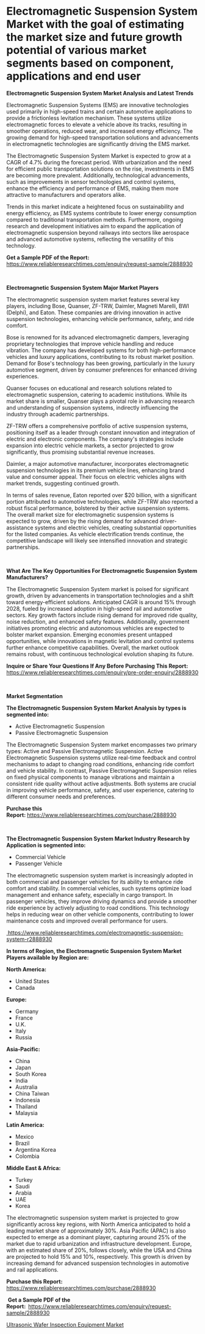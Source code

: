 <p><h1>Electromagnetic Suspension System Market with the goal of estimating the market size and future growth potential of various market segments based on component, applications and end user</h1></p><p><strong>Electromagnetic Suspension System Market Analysis and Latest Trends</strong></p>
<p><p>Electromagnetic Suspension Systems (EMS) are innovative technologies used primarily in high-speed trains and certain automotive applications to provide a frictionless levitation mechanism. These systems utilize electromagnetic forces to elevate a vehicle above its tracks, resulting in smoother operations, reduced wear, and increased energy efficiency. The growing demand for high-speed transportation solutions and advancements in electromagnetic technologies are significantly driving the EMS market.</p><p>The Electromagnetic Suspension System Market is expected to grow at a CAGR of 4.7% during the forecast period. With urbanization and the need for efficient public transportation solutions on the rise, investments in EMS are becoming more prevalent. Additionally, technological advancements, such as improvements in sensor technologies and control systems, enhance the efficiency and performance of EMS, making them more attractive to manufacturers and operators alike.</p><p>Trends in this market indicate a heightened focus on sustainability and energy efficiency, as EMS systems contribute to lower energy consumption compared to traditional transportation methods. Furthermore, ongoing research and development initiatives aim to expand the application of electromagnetic suspension beyond railways into sectors like aerospace and advanced automotive systems, reflecting the versatility of this technology.</p></p>
<p><strong>Get a Sample PDF of the Report:&nbsp;</strong> <a href="https://www.reliableresearchtimes.com/enquiry/request-sample/2888930?utm_campaign=2638&utm_medium=2&utm_source=Github&utm_content=ia&utm_term=14032025&utm_id=electromagnetic-suspension-system">https://www.reliableresearchtimes.com/enquiry/request-sample/2888930</a></p>
<p>&nbsp;</p>
<p><strong>Electromagnetic Suspension System Major Market Players</strong></p>
<p><p>The electromagnetic suspension system market features several key players, including Bose, Quanser, ZF-TRW, Daimler, Magneti Marelli, BWI (Delphi), and Eaton. These companies are driving innovation in active suspension technologies, enhancing vehicle performance, safety, and ride comfort.</p><p>Bose is renowned for its advanced electromagnetic dampers, leveraging proprietary technologies that improve vehicle handling and reduce vibration. The company has developed systems for both high-performance vehicles and luxury applications, contributing to its robust market position. Demand for Bose's technology has been growing, particularly in the luxury automotive segment, driven by consumer preferences for enhanced driving experiences.</p><p>Quanser focuses on educational and research solutions related to electromagnetic suspension, catering to academic institutions. While its market share is smaller, Quanser plays a pivotal role in advancing research and understanding of suspension systems, indirectly influencing the industry through academic partnerships.</p><p>ZF-TRW offers a comprehensive portfolio of active suspension systems, positioning itself as a leader through constant innovation and integration of electric and electronic components. The company's strategies include expansion into electric vehicle markets, a sector projected to grow significantly, thus promising substantial revenue increases.</p><p>Daimler, a major automotive manufacturer, incorporates electromagnetic suspension technologies in its premium vehicle lines, enhancing brand value and consumer appeal. Their focus on electric vehicles aligns with market trends, suggesting continued growth.</p><p>In terms of sales revenue, Eaton reported over $20 billion, with a significant portion attributed to automotive technologies, while ZF-TRW also reported a robust fiscal performance, bolstered by their active suspension systems. The overall market size for electromagnetic suspension systems is expected to grow, driven by the rising demand for advanced driver-assistance systems and electric vehicles, creating substantial opportunities for the listed companies. As vehicle electrification trends continue, the competitive landscape will likely see intensified innovation and strategic partnerships.</p></p>
<p>&nbsp;</p>
<p><strong>What Are The Key Opportunities For Electromagnetic Suspension System Manufacturers?</strong></p>
<p><p>The Electromagnetic Suspension System market is poised for significant growth, driven by advancements in transportation technologies and a shift toward energy-efficient solutions. Anticipated CAGR is around 15% through 2028, fueled by increased adoption in high-speed rail and automotive sectors. Key growth factors include rising demand for improved ride quality, noise reduction, and enhanced safety features. Additionally, government initiatives promoting electric and autonomous vehicles are expected to bolster market expansion. Emerging economies present untapped opportunities, while innovations in magnetic levitation and control systems further enhance competitive capabilities. Overall, the market outlook remains robust, with continuous technological evolution shaping its future.</p></p>
<p><strong>Inquire or Share Your Questions If Any Before Purchasing This Report:</strong> <a href="https://www.reliableresearchtimes.com/enquiry/pre-order-enquiry/2888930?utm_campaign=2638&utm_medium=2&utm_source=Github&utm_content=ia&utm_term=14032025&utm_id=electromagnetic-suspension-system">https://www.reliableresearchtimes.com/enquiry/pre-order-enquiry/2888930</a></p>
<p>&nbsp;</p>
<p><strong>Market Segmentation</strong></p>
<p><strong>The Electromagnetic Suspension System Market Analysis by types is segmented into:</strong></p>
<p><ul><li>Active Electromagnetic Suspension</li><li>Passive Electromagnetic Suspension</li></ul></p>
<p><p>The Electromagnetic Suspension System market encompasses two primary types: Active and Passive Electromagnetic Suspension. Active Electromagnetic Suspension systems utilize real-time feedback and control mechanisms to adapt to changing road conditions, enhancing ride comfort and vehicle stability. In contrast, Passive Electromagnetic Suspension relies on fixed physical components to manage vibrations and maintain a consistent ride quality without active adjustments. Both systems are crucial in improving vehicle performance, safety, and user experience, catering to different consumer needs and preferences.</p></p>
<p><strong>Purchase this Report:&nbsp;</strong><a href="https://www.reliableresearchtimes.com/purchase/2888930?utm_campaign=2638&utm_medium=2&utm_source=Github&utm_content=ia&utm_term=14032025&utm_id=electromagnetic-suspension-system">https://www.reliableresearchtimes.com/purchase/2888930</a></p>
<p>&nbsp;</p>
<p><strong>The Electromagnetic Suspension System Market Industry Research by Application is segmented into:</strong></p>
<p><ul><li>Commercial Vehicle</li><li>Passenger Vehicle</li></ul></p>
<p><p>The electromagnetic suspension system market is increasingly adopted in both commercial and passenger vehicles for its ability to enhance ride comfort and stability. In commercial vehicles, such systems optimize load management and enhance safety, especially in cargo transport. In passenger vehicles, they improve driving dynamics and provide a smoother ride experience by actively adjusting to road conditions. This technology helps in reducing wear on other vehicle components, contributing to lower maintenance costs and improved overall performance for users.</p></p>
<p><a href="https://www.reliableresearchtimes.com/electromagnetic-suspension-system-r2888930?utm_campaign=2638&utm_medium=2&utm_source=Github&utm_content=ia&utm_term=14032025&utm_id=electromagnetic-suspension-system">&nbsp;https://www.reliableresearchtimes.com/electromagnetic-suspension-system-r2888930</a></p>
<p><strong>In terms of Region, the Electromagnetic Suspension System Market Players available by Region are:</strong></p>
<p>
    <p> <strong> North America: </strong>
        <ul>
            <li>United States</li>
            <li>Canada</li>
        </ul>
        </p> 
    <p> <strong> Europe: </strong>
        <ul>
            <li>Germany</li>
            <li>France</li>
            <li>U.K.</li>
            <li>Italy</li>
            <li>Russia</li>
        </ul>
        </p> 
    <p> <strong> Asia-Pacific: </strong>
        <ul>
            <li>China</li>
            <li>Japan</li>
            <li>South Korea</li>
            <li>India</li>
            <li>Australia</li>
            <li>China Taiwan</li>
            <li>Indonesia</li>
            <li>Thailand</li>
            <li>Malaysia</li>
        </ul>
        </p> 
    <p> <strong> Latin America: </strong>
        <ul>
            <li>Mexico</li>
            <li>Brazil</li>
            <li>Argentina Korea</li>
            <li>Colombia</li>
        </ul>
        </p> 
    <p> <strong> Middle East & Africa: </strong>
        <ul>
            <li>Turkey</li>
            <li>Saudi</li>
            <li>Arabia</li>
            <li>UAE</li>
            <li>Korea</li>
        </ul>
    </p>
    </p>
<p><p>The electromagnetic suspension system market is projected to grow significantly across key regions, with North America anticipated to hold a leading market share of approximately 30%. Asia Pacific (APAC) is also expected to emerge as a dominant player, capturing around 25% of the market due to rapid urbanization and infrastructure development. Europe, with an estimated share of 20%, follows closely, while the USA and China are projected to hold 15% and 10%, respectively. This growth is driven by increasing demand for advanced suspension technologies in automotive and rail applications.</p></p>
<p><strong>Purchase this Report: </strong><a href="https://www.reliableresearchtimes.com/purchase/2888930?utm_campaign=2638&utm_medium=2&utm_source=Github&utm_content=ia&utm_term=14032025&utm_id=electromagnetic-suspension-system">https://www.reliableresearchtimes.com/purchase/2888930</a></p>
<p>&nbsp;<strong>Get a Sample PDF of the Report:&nbsp;&nbsp;</strong><a href="https://www.reliableresearchtimes.com/enquiry/request-sample/2888930?utm_campaign=2638&utm_medium=2&utm_source=Github&utm_content=ia&utm_term=14032025&utm_id=electromagnetic-suspension-system">https://www.reliableresearchtimes.com/enquiry/request-sample/2888930</a></p>
<p><strong></strong></p>
<p><p><a href="https://github.com/barnickclara79/Market-Research-Report-List-1/blob/main/ultrasonic-wafer-inspection-equipment-market.md?utm_campaign=2638&utm_medium=2&utm_source=Github&utm_content=ia&utm_term=14032025&utm_id=electromagnetic-suspension-system">Ultrasonic Wafer Inspection Equipment Market</a></p></p>